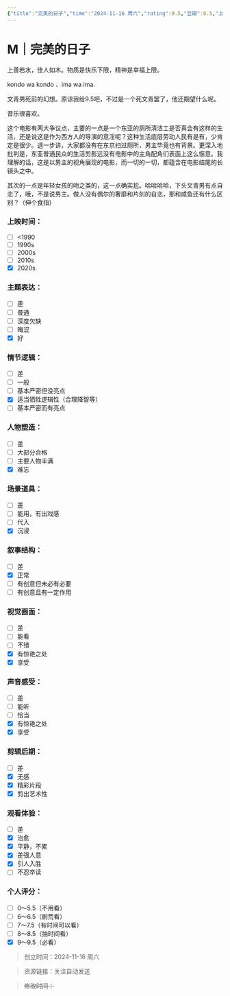 ```yaml
---
{"title":"完美的日子","time":"2024-11-16 周六","rating":9.5,"豆瓣":8.5,"上映时间":["2023","2024"],"类型":["M","剧情","音乐"],"导演":["维姆·文德斯 Wim Wenders"],"主演":["役所广司 Kôji Yakusho"],"国家/地区":["日本","德国"],"片长/分钟":"125分钟","dg-publish":true,"permalink":"/300 评价/M/新近看过/完美的日子/","dgPassFrontmatter":true,"created":"2024-11-16T16:48:32.189+08:00","updated":"2024-11-16T18:28:31.544+08:00"}
---
```


# M｜完美的日子
上善若水，佳人如木。物质是快乐下限，精神是幸福上限。

kondo wa kondo 、ima wa ima.

文青男死前的幻想。原谅我给9.5吧，不过是一个死文青罢了，他还期望什么呢。

音乐很喜欢。

这个电影有两大争议点，主要的一点是一个东亚的厕所清洁工是否真会有这样的生活，还是说这是作为西方人的导演的意淫呢？这种生活底层劳动人民有是有，少肯定是很少。退一步讲，大家都没有在东京扫过厕所，男主毕竟也有背景。更深入地批判是，东亚普通民众的生活剪影远没有电影中的主角配角们表面上这么惬意。我理解的话，这是以男主的视角展现的电影，而一切的一切，都蕴含在电影结尾的长镜头之中。

其次的一点是年轻女孩的吻之类的，这一点确实尬。哈哈哈哈，下头文青男有点自恋了，哦，不是说男主。做人没有偶尔的奢靡和片刻的自恋，那和咸鱼还有什么区别？（伸个食指）
### 上映时间：
- [ ] <1990
- [ ] 1990s
- [ ] 2000s
- [ ] 2010s
- [x] 2020s
### 主题表达：
- [ ] 差
- [ ] 普通
- [ ] 深度欠缺
- [ ] 晦涩
- [x] 好
### 情节逻辑：
- [ ] 差
- [ ] 一般
- [ ] 基本严密但没亮点
- [x] 适当牺牲逻辑性（合理降智等）
- [ ] 基本严密而有亮点
### 人物塑造：
- [ ] 差
- [ ] 大部分合格
- [ ] 主要人物丰满
- [x] 难忘
### 场景道具：
- [ ] 差
- [ ] 能用，有出戏感
- [ ] 代入
- [x] 沉浸
### 叙事结构：
- [ ] 差
- [x] 正常
- [ ] 有创意但未必有必要
- [ ] 有创意且有一定作用
### 视觉画面：
- [ ] 差
- [ ] 能看
- [ ] 不错
- [x] 有惊艳之处
- [x] 享受
### 声音感受：
- [ ] 差
- [ ] 能听
- [ ] 恰当
- [x] 有惊艳之处
- [x] 享受
### 剪辑后期：
- [ ] 差
- [x] 无感
- [x] 精彩片段
- [x] 剪出艺术性
### 观看体验：
- [ ] 差
- [x] 治愈
- [x] 平静，不累
- [x] 差强人意
- [x] 引人入胜
- [ ] 不忍卒读
### 个人评分：
- [ ] 0～5.5（不用看）
- [ ] 6～6.5（剧荒看）
- [ ] 7～7.5（有时间可以看）
- [ ] 8～8.5（抽时间看）
- [x] 9～9.5（必看）

>创立时间：2024-11-16 周六

>资源链接：关注自动发送

>~~修改时间：~~



